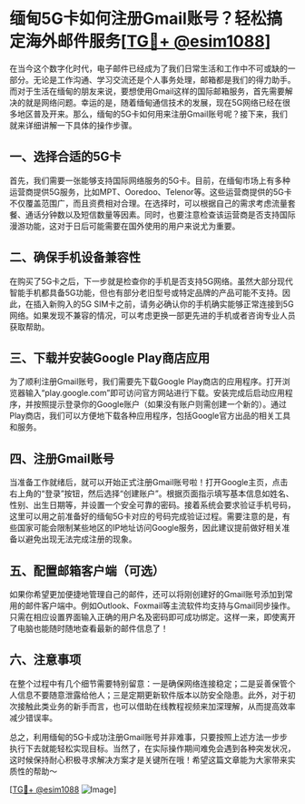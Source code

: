 # 缅甸5G卡如何注册Gmail账号？轻松搞定海外邮件服务[[TG💪+ @esim1088](https://t.me/s/esim1088)]

在当今这个数字化时代，电子邮件已经成为了我们日常生活和工作中不可或缺的一部分。无论是工作沟通、学习交流还是个人事务处理，邮箱都是我们的得力助手。而对于生活在缅甸的朋友来说，要想使用Gmail这样的国际邮箱服务，首先需要解决的就是网络问题。幸运的是，随着缅甸通信技术的发展，现在5G网络已经在很多地区普及开来。那么，缅甸的5G卡如何用来注册Gmail账号呢？接下来，我们就来详细讲解一下具体的操作步骤。

## 一、选择合适的5G卡

首先，我们需要一张能够支持国际网络服务的5G卡。目前，在缅甸市场上有多种运营商提供5G服务，比如MPT、Ooredoo、Telenor等。这些运营商提供的5G卡不仅覆盖范围广，而且资费相对合理。在选择时，可以根据自己的需求考虑流量套餐、通话分钟数以及短信数量等因素。同时，也要注意检查该运营商是否支持国际漫游功能，这对于日后可能需要在国外使用的用户来说尤为重要。

## 二、确保手机设备兼容性

在购买了5G卡之后，下一步就是检查你的手机是否支持5G网络。虽然大部分现代智能手机都具备5G功能，但也有部分老旧型号或特定品牌的产品可能不支持。因此，在插入新购入的5G SIM卡之前，请务必确认你的手机确实能够正常连接到5G网络。如果发现不兼容的情况，可以考虑更换一部更先进的手机或者咨询专业人员获取帮助。

## 三、下载并安装Google Play商店应用

为了顺利注册Gmail账号，我们需要先下载Google Play商店的应用程序。打开浏览器输入“play.google.com”即可访问官方网站进行下载。安装完成后启动应用程序，并按照提示登录你的Google账户（如果没有账户则需创建一个新的）。通过Play商店，我们可以方便地下载各种应用程序，包括Google官方出品的相关工具和服务。

## 四、注册Gmail账号

当准备工作就绪后，就可以开始正式注册Gmail账号啦！打开Google主页，点击右上角的“登录”按钮，然后选择“创建账户”。根据页面指示填写基本信息如姓名、性别、出生日期等，并设置一个安全可靠的密码。接着系统会要求验证手机号码，这里可以用之前准备好的缅甸5G卡对应的号码完成验证过程。需要注意的是，有些国家可能会限制某些地区的IP地址访问Google服务，因此建议提前做好相关准备以避免出现无法完成注册的现象。

## 五、配置邮箱客户端（可选）

如果你希望更加便捷地管理自己的邮件，还可以将刚创建好的Gmail账号添加到常用的邮件客户端中。例如Outlook、Foxmail等主流软件均支持与Gmail同步操作。只需在相应设置界面输入正确的用户名及密码即可成功绑定。这样一来，即使离开了电脑也能随时随地查看最新的邮件信息了！

## 六、注意事项

在整个过程中有几个细节需要特别留意：一是确保网络连接稳定；二是妥善保管个人信息不要随意泄露给他人；三是定期更新软件版本以防安全隐患。此外，对于初次接触此类业务的新手而言，也可以借助在线教程视频来加深理解，从而提高效率减少错误率。

总之，利用缅甸的5G卡成功注册Gmail账号并非难事，只要按照上述方法一步步执行下去就能轻松实现目标。当然了，在实际操作期间难免会遇到各种突发状况，这时候保持耐心积极寻求解决方案才是关键所在哦！希望这篇文章能为大家带来实质性的帮助～

[[TG💪+ @esim1088](https://t.me/s/esim1088) ![Image](https://i.postimg.cc/4NQfJmqS/Snipaste-2025-05-13-00-14-12.png)]